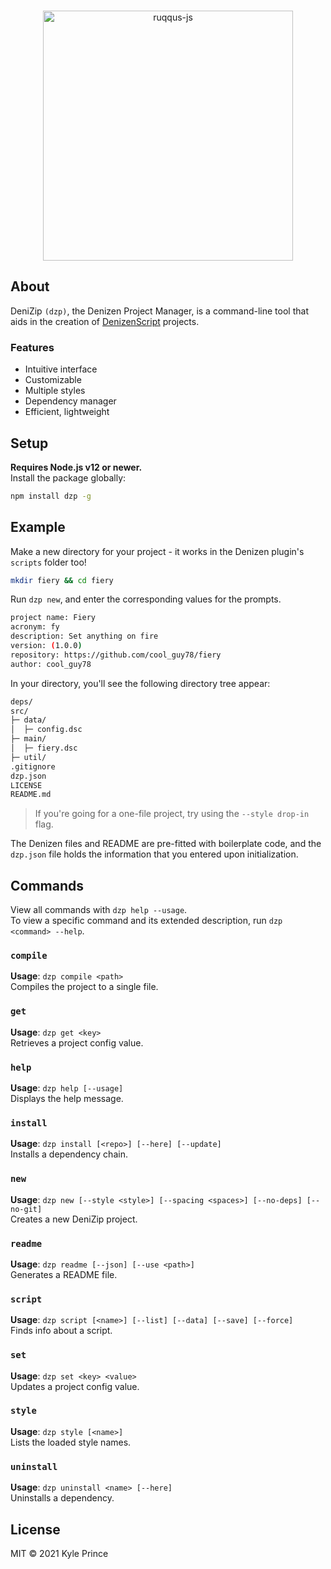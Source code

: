 <div align="center">
  <br/>
  <p>
    <img src="https://imgur.com/GZwNotP.png" width="400" alt="ruqqus-js"/></a>
  </p>
</div>

## About

DeniZip `(dzp)`, the Denizen Project Manager, is a command-line tool that aids in the creation of [DenizenScript](https://denizenscript.com) projects.

### Features

- Intuitive interface
- Customizable
- Multiple styles
- Dependency manager
- Efficient, lightweight

## Setup

**Requires Node.js v12 or newer.**<br>
Install the package globally:
```sh
npm install dzp -g
```
## Example

Make a new directory for your project - it works in the Denizen plugin's `scripts` folder too!
```sh
mkdir fiery && cd fiery
```
Run `dzp new`, and enter the corresponding values for the prompts.
```sh
project name: Fiery
acronym: fy
description: Set anything on fire
version: (1.0.0)
repository: https://github.com/cool_guy78/fiery
author: cool_guy78
```
In your directory, you'll see the following directory tree appear:
```txt
deps/
src/
├─ data/
│  ├─ config.dsc
├─ main/
│  ├─ fiery.dsc
├─ util/
.gitignore
dzp.json
LICENSE
README.md
```
> If you're going for a one-file project, try using the `--style drop-in` flag.

The Denizen files and README are pre-fitted with boilerplate code, and the `dzp.json` file holds the information that you entered upon initialization.

## Commands

View all commands with `dzp help --usage`.<br>
To view a specific command and its extended description, run `dzp <command> --help`.

### `compile`
**Usage**: `dzp compile <path>`<br>
Compiles the project to a single file.

### `get`
**Usage**: `dzp get <key>`<br>
Retrieves a project config value.

### `help`
**Usage**: `dzp help [--usage]`<br>
Displays the help message.

### `install`
**Usage**: `dzp install [<repo>] [--here] [--update]`<br>
Installs a dependency chain.

### `new`
**Usage**: `dzp new [--style <style>] [--spacing <spaces>] [--no-deps] [--no-git]`<br>
Creates a new DeniZip project.

### `readme`
**Usage**: `dzp readme [--json] [--use <path>]`<br>
Generates a README file.

### `script`
**Usage**: `dzp script [<name>] [--list] [--data] [--save] [--force]`<br>
Finds info about a script.

### `set`
**Usage**: `dzp set <key> <value>`<br>
Updates a project config value.

### `style`
**Usage**: `dzp style [<name>]`<br>
Lists the loaded style names.

### `uninstall`
**Usage**: `dzp uninstall <name> [--here]`<br>
Uninstalls a dependency.

## License
MIT © 2021 Kyle Prince
